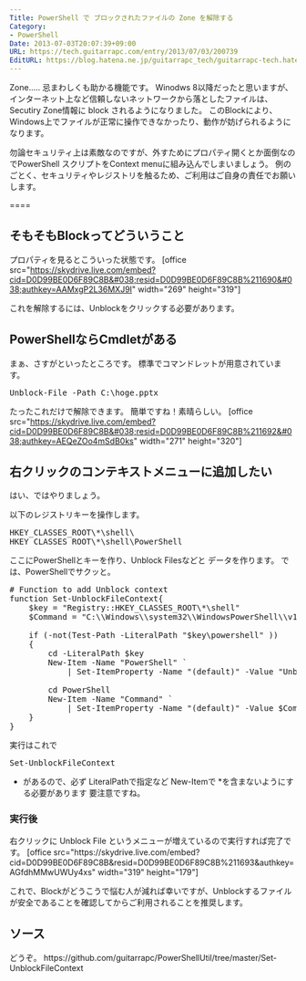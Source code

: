 ```yaml
---
Title: PowerShell で ブロックされたファイルの Zone を解除する
Category:
- PowerShell
Date: 2013-07-03T20:07:39+09:00
URL: https://tech.guitarrapc.com/entry/2013/07/03/200739
EditURL: https://blog.hatena.ne.jp/guitarrapc_tech/guitarrapc-tech.hatenablog.com/atom/entry/11696248318757675844
---
```


Zone..... 忌まわしくも助かる機能です。
Winodws 8以降だったと思いますが、インターネット上など信頼しないネットワークから落としたファイルは、Secutiry Zone情報に block されるようになりました。
このBlockにより、Windows上でファイルが正常に操作できなかったり、動作が妨げられるようになります。

勿論セキュリティ上は素敵なのですが、外すためにプロパティ開くとか面倒なのでPowerShell スクリプトをContext menuに組み込んでしまいましょう。
例のごとく、セキュリティやレジストリを触るため、ご利用はご自身の責任でお願いします。

====


<h2>そもそもBlockってどういうこと</h2>

プロパティを見るとこういった状態です。
[office src="https://skydrive.live.com/embed?cid=D0D99BE0D6F89C8B&#038;resid=D0D99BE0D6F89C8B%211690&#038;authkey=AAMxgP2L36MXJ9I" width="269" height="319"]

これを解除するには、Unblockをクリックする必要があります。

<h2>PowerShellならCmdletがある</h2>
まぁ、さすがといったところです。
標準でコマンドレットが用意されています。

<pre class="brush: powershell">
Unblock-File -Path C:\hoge.pptx
</pre>

たったこれだけで解除できます。
簡単ですね！素晴らしい。
[office src="https://skydrive.live.com/embed?cid=D0D99BE0D6F89C8B&#038;resid=D0D99BE0D6F89C8B%211692&#038;authkey=AEQeZOo4mSdB0ks" width="271" height="320"]

<h2>右クリックのコンテキストメニューに追加したい</h2>
はい、ではやりましょう。

以下のレジストリキーを操作します。
<pre class="brush: powershell">
HKEY_CLASSES_ROOT\*\shell\
HKEY_CLASSES_ROOT\*\shell\PowerShell
</pre>

ここにPowerShellとキーを作り、Unblock Filesなどと データを作ります。
では、PowerShellでサクッと。


<pre class="brush: powershell">
# Function to add Unblock context
function Set-UnblockFileContext{
	$key = &quot;Registry::HKEY_CLASSES_ROOT\*\shell&quot;
	$Command = &quot;C:\\Windows\\system32\\WindowsPowerShell\\v1.0\\powershell.exe Unblock-File  -LiteralPath '%L'&quot;

	if (-not(Test-Path -LiteralPath &quot;$key\powershell&quot; ))
	{
		cd -LiteralPath $key
		New-Item -Name &quot;PowerShell&quot; `
			| Set-ItemProperty -Name &quot;(default)&quot; -Value &quot;Unblock Files&quot; -PassThru

		cd PowerShell
		New-Item -Name &quot;Command&quot; `
			| Set-ItemProperty -Name &quot;(default)&quot; -Value $Command
	}
}
</pre>

実行はこれで
<pre class="brush: powershell">
Set-UnblockFileContext
</pre>

* があるので、必ず LiteralPathで指定など New-Itemで *を含まないようにする必要があります
要注意ですね。

<h3> 実行後</h3>
右クリックに Unblock File というメニューが増えているので実行すれば完了です。
[office src="https://skydrive.live.com/embed?cid=D0D99BE0D6F89C8B&#038;resid=D0D99BE0D6F89C8B%211693&#038;authkey=AGfdhMMwUWUy4xs" width="319" height="179"]


これで、Blockがどうこうで悩む人が減れば幸いですが、Unblockするファイルが安全であることを確認してからご利用されることを推奨します。

<h2>ソース</h2>
どうぞ。
https://github.com/guitarrapc/PowerShellUtil/tree/master/Set-UnblockFileContext
